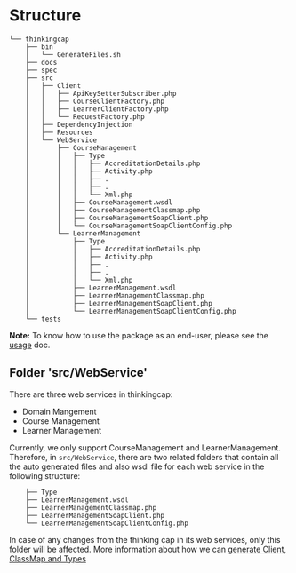 # Structure

```
└── thinkingcap
    ├── bin
    │   └── GenerateFiles.sh
    ├── docs
    ├── spec
    ├── src
    │   ├── Client
    │   │   ├── ApiKeySetterSubscriber.php
    │   │   ├── CourseClientFactory.php
    │   │   ├── LearnerClientFactory.php
    │   │   └── RequestFactory.php
    │   ├── DependencyInjection
    │   ├── Resources
    │   └── WebService
    │       ├── CourseManagement
    │       │   ├── Type
    │       │   │   ├── AccreditationDetails.php
    │       │   │   ├── Activity.php
    │       │   │   ├── .
    │       │   │   ├── .
    │       │   │   └── Xml.php
    │       │   ├── CourseManagement.wsdl
    │       │   ├── CourseManagementClassmap.php
    │       │   ├── CourseManagementSoapClient.php
    │       │   └── CourseManagementSoapClientConfig.php
    │       └── LearnerManagement
    │           ├── Type
    │           │   ├── AccreditationDetails.php
    │           │   ├── Activity.php
    │           │   ├── .
    │           │   ├── .
    │           │   └── Xml.php
    │           ├── LearnerManagement.wsdl
    │           ├── LearnerManagementClassmap.php
    │           ├── LearnerManagementSoapClient.php
    │           └── LearnerManagementSoapClientConfig.php
    └── tests
```

**Note:** To know how to use the package as an end-user, please see the [usage](usage.md) doc.

## Folder 'src/WebService'

There are three web services in thinkingcap:

-   Domain Mangement
-   Course Management
-   Learner Management

Currently, we only support CourseManagement and LearnerManagement. Therefore, in `src/WebService`,
there are two related folders that contain all the auto generated files and also wsdl file for each web service
in the following structure:

```
    ├── Type
    ├── LearnerManagement.wsdl
    ├── LearnerManagementClassmap.php
    ├── LearnerManagementSoapClient.php
    └── LearnerManagementSoapClientConfig.php
```

In case of any changes from the thinking cap in its web services, only this folder will be affected.
More information about how we can [generate Client, ClassMap and Types](mapping.md)
